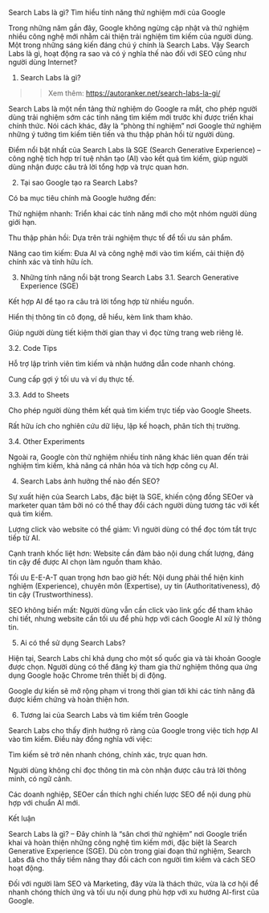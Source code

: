 Search Labs là gì? Tìm hiểu tính năng thử nghiệm mới của Google

Trong những năm gần đây, Google không ngừng cập nhật và thử nghiệm nhiều công nghệ mới nhằm cải thiện trải nghiệm tìm kiếm của người dùng. Một trong những sáng kiến đáng chú ý chính là Search Labs. Vậy Search Labs là gì, hoạt động ra sao và có ý nghĩa thế nào đối với SEO cũng như người dùng Internet?

1. Search Labs là gì?
>>Xem thêm: https://autoranker.net/search-labs-la-gi/

Search Labs là một nền tảng thử nghiệm do Google ra mắt, cho phép người dùng trải nghiệm sớm các tính năng tìm kiếm mới trước khi được triển khai chính thức. Nói cách khác, đây là “phòng thí nghiệm” nơi Google thử nghiệm những ý tưởng tìm kiếm tiên tiến và thu thập phản hồi từ người dùng.

Điểm nổi bật nhất của Search Labs là SGE (Search Generative Experience) – công nghệ tích hợp trí tuệ nhân tạo (AI) vào kết quả tìm kiếm, giúp người dùng nhận được câu trả lời tổng hợp và trực quan hơn.

2. Tại sao Google tạo ra Search Labs?

Có ba mục tiêu chính mà Google hướng đến:

Thử nghiệm nhanh: Triển khai các tính năng mới cho một nhóm người dùng giới hạn.

Thu thập phản hồi: Dựa trên trải nghiệm thực tế để tối ưu sản phẩm.

Nâng cao tìm kiếm: Đưa AI và công nghệ mới vào tìm kiếm, cải thiện độ chính xác và tính hữu ích.

3. Những tính năng nổi bật trong Search Labs
3.1. Search Generative Experience (SGE)

Kết hợp AI để tạo ra câu trả lời tổng hợp từ nhiều nguồn.

Hiển thị thông tin cô đọng, dễ hiểu, kèm link tham khảo.

Giúp người dùng tiết kiệm thời gian thay vì đọc từng trang web riêng lẻ.

3.2. Code Tips

Hỗ trợ lập trình viên tìm kiếm và nhận hướng dẫn code nhanh chóng.

Cung cấp gợi ý tối ưu và ví dụ thực tế.

3.3. Add to Sheets

Cho phép người dùng thêm kết quả tìm kiếm trực tiếp vào Google Sheets.

Rất hữu ích cho nghiên cứu dữ liệu, lập kế hoạch, phân tích thị trường.

3.4. Other Experiments

Ngoài ra, Google còn thử nghiệm nhiều tính năng khác liên quan đến trải nghiệm tìm kiếm, khả năng cá nhân hóa và tích hợp công cụ AI.

4. Search Labs ảnh hưởng thế nào đến SEO?

Sự xuất hiện của Search Labs, đặc biệt là SGE, khiến cộng đồng SEOer và marketer quan tâm bởi nó có thể thay đổi cách người dùng tương tác với kết quả tìm kiếm.

Lượng click vào website có thể giảm: Vì người dùng có thể đọc tóm tắt trực tiếp từ AI.

Cạnh tranh khốc liệt hơn: Website cần đảm bảo nội dung chất lượng, đáng tin cậy để được AI chọn làm nguồn tham khảo.

Tối ưu E-E-A-T quan trọng hơn bao giờ hết: Nội dung phải thể hiện kinh nghiệm (Experience), chuyên môn (Expertise), uy tín (Authoritativeness), độ tin cậy (Trustworthiness).

SEO không biến mất: Người dùng vẫn cần click vào link gốc để tham khảo chi tiết, nhưng website cần tối ưu để phù hợp với cách Google AI xử lý thông tin.

5. Ai có thể sử dụng Search Labs?

Hiện tại, Search Labs chỉ khả dụng cho một số quốc gia và tài khoản Google được chọn. Người dùng có thể đăng ký tham gia thử nghiệm thông qua ứng dụng Google hoặc Chrome trên thiết bị di động.

Google dự kiến sẽ mở rộng phạm vi trong thời gian tới khi các tính năng đã được kiểm chứng và hoàn thiện hơn.

6. Tương lai của Search Labs và tìm kiếm trên Google

Search Labs cho thấy định hướng rõ ràng của Google trong việc tích hợp AI vào tìm kiếm. Điều này đồng nghĩa với việc:

Tìm kiếm sẽ trở nên nhanh chóng, chính xác, trực quan hơn.

Người dùng không chỉ đọc thông tin mà còn nhận được câu trả lời thông minh, có ngữ cảnh.

Các doanh nghiệp, SEOer cần thích nghi chiến lược SEO để nội dung phù hợp với chuẩn AI mới.

Kết luận

Search Labs là gì? – Đây chính là “sân chơi thử nghiệm” nơi Google triển khai và hoàn thiện những công nghệ tìm kiếm mới, đặc biệt là Search Generative Experience (SGE). Dù còn trong giai đoạn thử nghiệm, Search Labs đã cho thấy tiềm năng thay đổi cách con người tìm kiếm và cách SEO hoạt động.

Đối với người làm SEO và Marketing, đây vừa là thách thức, vừa là cơ hội để nhanh chóng thích ứng và tối ưu nội dung phù hợp với xu hướng AI-first của Google.
